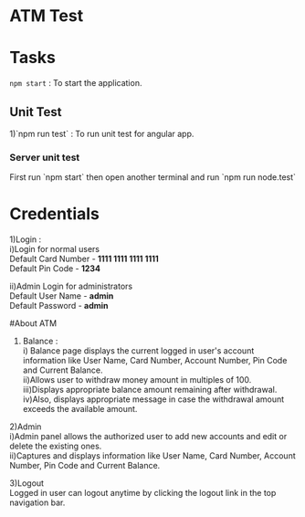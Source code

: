 # ATM Test

# Tasks
`npm start` : To start the application.<br>
<h2>Unit Test</h2>
1)`npm run test` : To run unit test for angular app.<br>

<h3>Server unit test</h3>
First run `npm start` then open another terminal and run  `npm run node.test`

# Credentials
1)Login : <br>
i)Login for normal users<br>
 Default Card Number - <b>1111 1111 1111 1111</b><br>
 Default Pin Code - <b>1234</b><br>

ii)Admin Login for administrators<br>
 Default User Name - <b>admin</b><br>
 Default Password - <b>admin</b><br>

#About ATM
1) Balance : <br>
i) Balance page displays the current logged in user's account information like User Name, Card Number, Account Number, Pin Code and Current Balance.<br>
ii)Allows user to withdraw money amount in multiples of 100.<br>
iii)Displays appropriate balance amount remaining after withdrawal.<br>
iv)Also, displays appropriate message in case the withdrawal amount exceeds the available amount.<br>

2)Admin<br>
i)Admin panel allows the authorized user to add new accounts and edit or delete the existing ones.<br>
ii)Captures and displays information  like User Name, Card Number, Account Number, Pin Code and Current Balance.<br>

3)Logout<br>
 Logged in user can logout anytime by clicking the logout link in the top navigation bar.<br>
